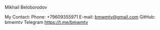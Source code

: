 Mikhail Beloborodov

My Contact:
Phone: +79609355971
E-mail: bmwmtv@gmail.com
GitHub: bmwmtv
Telegram https://t.me/bmwmtv
